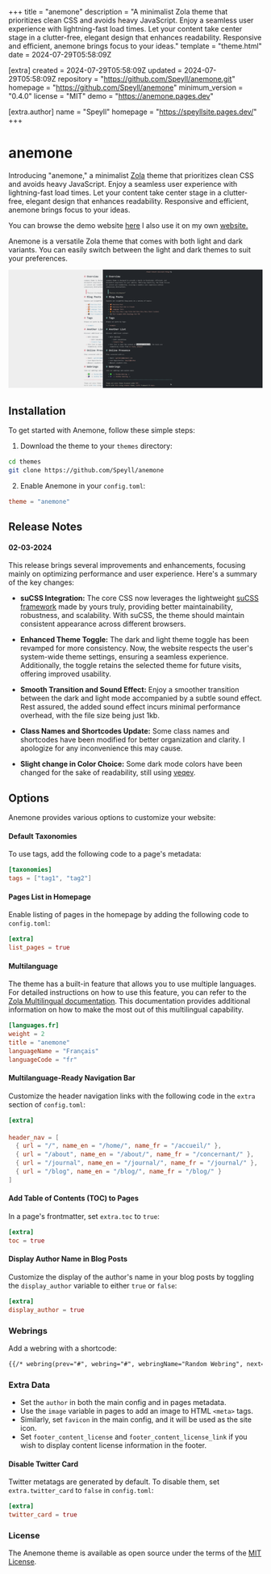 
+++
title = "anemone"
description = "A minimalist Zola theme that prioritizes clean CSS and avoids heavy JavaScript. Enjoy a seamless user experience with lightning-fast load times. Let your content take center stage in a clutter-free, elegant design that enhances readability. Responsive and efficient, anemone brings focus to your ideas."
template = "theme.html"
date = 2024-07-29T05:58:09Z

[extra]
created = 2024-07-29T05:58:09Z
updated = 2024-07-29T05:58:09Z
repository = "https://github.com/Speyll/anemone.git"
homepage = "https://github.com/Speyll/anemone"
minimum_version = "0.4.0"
license = "MIT"
demo = "https://anemone.pages.dev"

[extra.author]
name = "Speyll"
homepage = "https://speyllsite.pages.dev/"
+++        

# anemone

Introducing "anemone," a minimalist [Zola](https://www.getzola.org) theme that prioritizes clean CSS and avoids heavy JavaScript. Enjoy a seamless user experience with lightning-fast load times. Let your content take center stage in a clutter-free, elegant design that enhances readability. Responsive and efficient, anemone brings focus to your ideas.

You can browse the demo website [here](https://anemone.pages.dev/)
I also use it on my own [website.](https://speyllsite.pages.dev/)

Anemone is a versatile Zola theme that comes with both light and dark variants. You can easily switch between the light and dark themes to suit your preferences.

![Anemone Light and Dark Theme](screenshot.png)

## Installation

To get started with Anemone, follow these simple steps:

1. Download the theme to your `themes` directory:

```bash
cd themes
git clone https://github.com/Speyll/anemone
```

2. Enable Anemone in your `config.toml`:

```toml
theme = "anemone"
```

## Release Notes

#### 02-03-2024
This release brings several improvements and enhancements, focusing mainly on optimizing performance and user experience. Here's a summary of the key changes:

- **suCSS Integration:** The core CSS now leverages the lightweight [suCSS framework](https://speyll.github.io/suCSS/) made by yours truly, providing better maintainability, robustness, and scalability. With suCSS, the theme should maintain consistent appearance across different browsers.

- **Enhanced Theme Toggle:** The dark and light theme toggle has been revamped for more consistency. Now, the website respects the user's system-wide theme settings, ensuring a seamless experience. Additionally, the toggle retains the selected theme for future visits, offering improved usability.

- **Smooth Transition and Sound Effect:** Enjoy a smoother transition between the dark and light mode accompanied by a subtle sound effect. Rest assured, the added sound effect incurs minimal performance overhead, with the file size being just 1kb.

- **Class Names and Shortcodes Update:** Some class names and shortcodes have been modified for better organization and clarity. I apologize for any inconvenience this may cause.

- **Slight change in Color Choice:** Some dark mode colors have been changed for the sake of readability, still using [veqev](https://github.com/Speyll/veqev).


## Options

Anemone provides various options to customize your website:

#### Default Taxonomies

To use tags, add the following code to a page's metadata:

```toml
[taxonomies]
tags = ["tag1", "tag2"]
```

#### Pages List in Homepage

Enable listing of pages in the homepage by adding the following code to `config.toml`:

```toml
[extra]
list_pages = true
```

#### Multilanguage

The theme has a built-in feature that allows you to use multiple languages. For detailed instructions on how to use this feature, you can refer to the [Zola Multilingual documentation](https://www.getzola.org/documentation/content/multilingual/). This documentation provides additional information on how to make the most out of this multilingual capability.

```toml
[languages.fr]
weight = 2
title = "anemone"
languageName = "Français"
languageCode = "fr"
```
#### Multilanguage-Ready Navigation Bar

Customize the header navigation links with the following code in the `extra` section of `config.toml`:

```toml
[extra]

header_nav = [
  { url = "/", name_en = "/home/", name_fr = "/accueil/" },
  { url = "/about", name_en = "/about/", name_fr = "/concernant/" },
  { url = "/journal", name_en = "/journal/", name_fr = "/journal/" },
  { url = "/blog", name_en = "/blog/", name_fr = "/blog/" }
]
```

#### Add Table of Contents (TOC) to Pages

In a page's frontmatter, set `extra.toc` to `true`:

```toml
[extra]
toc = true
```

#### Display Author Name in Blog Posts

Customize the display of the author's name in your blog posts by toggling the `display_author` variable to either `true` or `false`:

```toml
[extra]
display_author = true
```

### Webrings

Add a webring with a shortcode:

```html
{{/* webring(prev="#", webring="#", webringName="Random Webring", next="#") */}}
```

### Extra Data

- Set the `author` in both the main config and in pages metadata.
- Use the `image` variable in pages to add an image to HTML `<meta>` tags.
- Similarly, set `favicon` in the main config, and it will be used as the site icon.
- Set `footer_content_license` and `footer_content_license_link` if you wish to display content license information in the footer.

#### Disable Twitter Card

Twitter metatags are generated by default. To disable them, set `extra.twitter_card` to `false` in `config.toml`:

```toml
[extra]
twitter_card = true
```

### License

The Anemone theme is available as open source under the terms of the [MIT License](LICENSE).

        